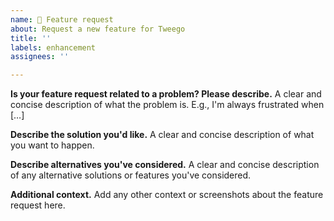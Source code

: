 ```yaml
---
name: 📝 Feature request
about: Request a new feature for Tweego
title: ''
labels: enhancement
assignees: ''

---
```


**Is your feature request related to a problem?  Please describe.**
A clear and concise description of what the problem is.  E.g., I'm always frustrated when […]

**Describe the solution you'd like.**
A clear and concise description of what you want to happen.

**Describe alternatives you've considered.**
A clear and concise description of any alternative solutions or features you've considered.

**Additional context.**
Add any other context or screenshots about the feature request here.
